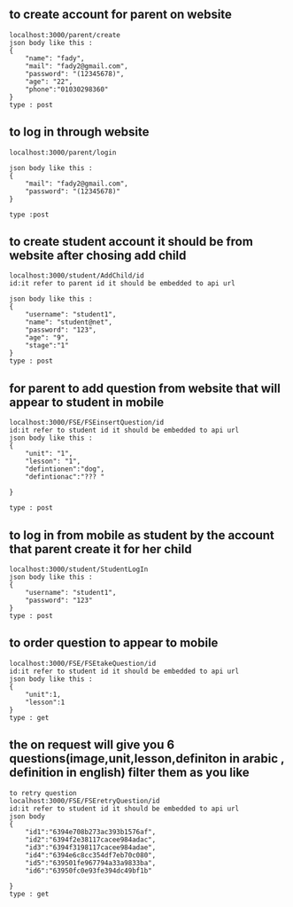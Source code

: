 
## to create account for parent on website
```
localhost:3000/parent/create
json body like this : 
{    
    "name": "fady",
    "mail": "fady2@gmail.com",
    "password": "(12345678)",
    "age": "22",
    "phone":"01030298360"
}
type : post
```


## to log in through website 
```
localhost:3000/parent/login

json body like this :
{
    "mail": "fady2@gmail.com",
    "password": "(12345678)"
}

type :post 
```

## to create student account it should be from website after chosing add child 
```
localhost:3000/student/AddChild/id 
id:it refer to parent id it should be embedded to api url 

json body like this :
{    
    "username": "student1",
    "name": "student@net",
    "password": "123",
    "age": "9",
    "stage":"1"
}
type : post 
```

## for parent to add question from website that will appear to student in mobile 
```
localhost:3000/FSE/FSEinsertQuestion/id
id:it refer to student id it should be embedded to api url 
json body like this :
{    
    "unit": "1",
    "lesson": "1",
    "defintionen":"dog",
    "defintionac":"??? "
   
}

type : post
```


## to log in from mobile as student by the account that parent create it for her child 
```
localhost:3000/student/StudentLogIn
json body like this :
{
    "username": "student1",
    "password": "123"
}
type : post 
```

## to order question to appear to mobile 
```
localhost:3000/FSE/FSEtakeQuestion/id
id:it refer to student id it should be embedded to api url 
json body like this : 
{
    "unit":1,
    "lesson":1
}
type : get 
```
## the on request will give you 6 questions(image,unit,lesson,definiton in arabic , definition in english) filter them as you like
```
to retry question 
localhost:3000/FSE/FSEretryQuestion/id
id:it refer to student id it should be embedded to api url 
json body 
{
    "id1":"6394e708b273ac393b1576af",
    "id2":"6394f2e38117cacee984adac",
    "id3":"6394f3198117cacee984adae",
    "id4":"6394e6c8cc354df7eb70c080",
    "id5":"639501fe967794a33a9833ba",
    "id6":"63950fc0e93fe394dc49bf1b"

}
type : get
```
